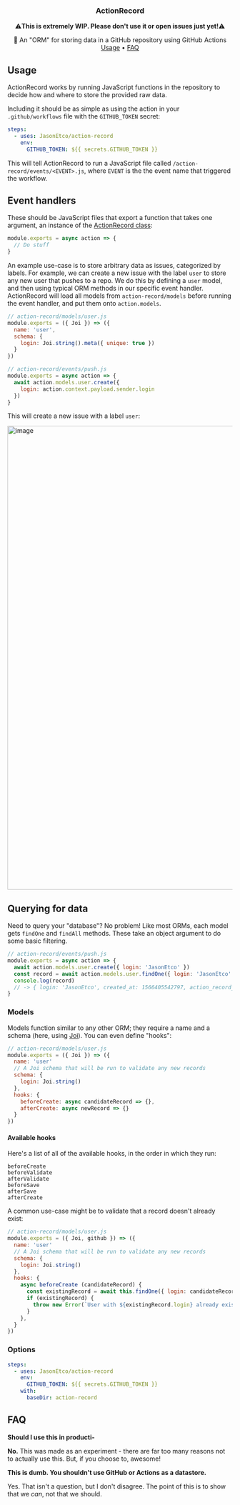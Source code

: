 <h3 align="center">ActionRecord</h3>

<p align="center">
  ⚠️<strong>This is extremely WIP. Please don't use it or open issues just yet!</strong>⚠️
</p>

<p align="center">
  📑 An "ORM" for storing data in a GitHub repository using GitHub Actions<br>
  <a href="#usage">Usage</a> •
  <a href="#faq">FAQ</a>
</p>

## Usage

ActionRecord works by running JavaScript functions in the repository to decide how and where to store the provided raw data.

Including it should be as simple as using the action in your `.github/workflows` file with the `GITHUB_TOKEN` secret:

```yaml
steps:
  - uses: JasonEtco/action-record
    env:
      GITHUB_TOKEN: ${{ secrets.GITHUB_TOKEN }}
```

This will tell ActionRecord to run a JavaScript file called `/action-record/events/<EVENT>.js`, where `EVENT` is the the event name that triggered the workflow.

## Event handlers

These should be JavaScript files that export a function that takes one argument, an instance of the [ActionRecord class](./src/action-record.ts):

```js
module.exports = async action => {
  // Do stuff
}
```

An example use-case is to store arbitrary data as issues, categorized by labels. For example, we can create a new issue with the label `user` to store any new user that pushes to a repo. We do this by defining a `user` model, and then using typical ORM methods in our specific event handler. ActionRecord will load all models from `action-record/models` before running the event handler, and put them onto `action.models`.

```js
// action-record/models/user.js
module.exports = ({ Joi }) => ({
  name: 'user',
  schema: {
    login: Joi.string().meta({ unique: true })
  }
})

// action-record/events/push.js
module.exports = async action => {
  await action.models.user.create({
    login: action.context.payload.sender.login
  })
}
```

This will create a new issue with a label `user`:

<img width="1039" alt="image" src="https://user-images.githubusercontent.com/10660468/64402169-e54d2280-d041-11e9-813f-3dd2e785a455.png">
<br />

## Querying for data

Need to query your "database"? No problem! Like most ORMs, each model gets `findOne` and `findAll` methods. These take an object argument to do some basic filtering.

```js
// action-record/events/push.js
module.exports = async action => {
  await action.models.user.create({ login: 'JasonEtco' })
  const record = await action.models.user.findOne({ login: 'JasonEtco' })
  console.log(record)
  // -> { login: 'JasonEtco', created_at: 1566405542797, action_record_id: '085aed5c-deac-4d57-bcd3-94fc10b9c50f', issue_number: 1 }
}
```

### Models

Models function similar to any other ORM; they require a name and a schema (here, using [Joi](https://github.com/hapijs/joi)). You can even define "hooks":

```js
// action-record/models/user.js
module.exports = ({ Joi }) => ({
  name: 'user'
  // A Joi schema that will be run to validate any new records
  schema: {
    login: Joi.string()
  },
  hooks: {
    beforeCreate: async candidateRecord => {},
    afterCreate: async newRecord => {}
  }
})
```

#### Available hooks

Here's a list of all of the available hooks, in the order in which they run:

```
beforeCreate
beforeValidate
afterValidate
beforeSave
afterSave
afterCreate
```

A common use-case might be to validate that a record doesn't already exist:

```js
// action-record/models/user.js
module.exports = ({ Joi, github }) => ({
  name: 'user'
  // A Joi schema that will be run to validate any new records
  schema: {
    login: Joi.string()
  },
  hooks: {
    async beforeCreate (candidateRecord) {
      const existingRecord = await this.findOne({ login: candidateRecord.login })
      if (existingRecord) {
        throw new Error(`User with ${existingRecord.login} already exists!`)
      }
    },
  }
})
```

### Options

```yml
steps:
  - uses: JasonEtco/action-record
    env:
      GITHUB_TOKEN: ${{ secrets.GITHUB_TOKEN }}
    with:
      baseDir: action-record
```


## FAQ

**Should I use this in producti-**

**No.** This was made as an experiment - there are far too many reasons not to actually use this. But, if you choose to, awesome!

**This is dumb. You shouldn't use GitHub or Actions as a datastore.**

Yes. That isn't a question, but I don't disagree. The point of this is to show that we _can_, not that we should.

